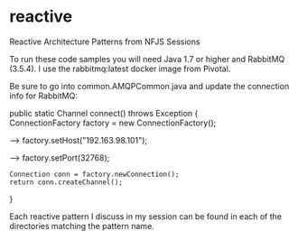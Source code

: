 # reactive
Reactive Architecture Patterns from NFJS Sessions

To run these code samples you will need Java 1.7 or higher and RabbitMQ (3.5.4). I use the rabbitmq:latest docker image from Pivotal.

Be sure to go into common.AMQPCommon.java and update the connection info for RabbitMQ:

public static Channel connect() throws Exception {	
	ConnectionFactory factory = new ConnectionFactory();	

-->	factory.setHost("192.163.98.101");

-->	factory.setPort(32768);

	Connection conn = factory.newConnection();	
	return conn.createChannel();	
}


Each reactive pattern I discuss in my session can be found in each of the directories matching the pattern name.


